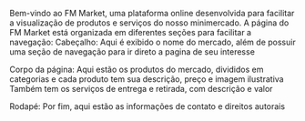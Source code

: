 Bem-vindo ao FM Market, uma plataforma online desenvolvida para facilitar a visualização de produtos e serviços do nosso minimercado.
A página do FM Market está organizada em diferentes seções para facilitar a navegação:
Cabeçalho:
  Aqui é exibido o nome do mercado, além de possuir uma seção de navegação para ir direto a pagina de seu interesse

Corpo da página:
  Aqui estão os produtos do mercado, divididos em categorias e cada produto tem sua descrição, preço e imagem ilustrativa
  Também tem os serviços de entrega e retirada, com descrição e valor

Rodapé: 
  Por fim, aqui estão as informações de contato e direitos autorais
